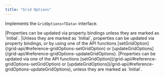 ```yaml
---
title: "Grid Options"
---
```


Implements the `GridOptions<TData>` interface.

<framework-specific-section frameworks="react">
|Properties can be updated via property bindings unless they are marked as `Initial`.
</framework-specific-section>

<framework-specific-section frameworks="angular,vue">
|Unless they are marked as `Initial`, properties can be updated via property bindings, or by using one of the API functions [setGridOption](/grid-api/#reference-gridOptions-setGridOption) or [updateGridOptions](/grid-api/#reference-gridOptions-updateGridOptions).
</framework-specific-section>

<framework-specific-section frameworks="javascript">
|Properties can be updated via one of the API functions [setGridOption](/grid-api/#reference-gridOptions-setGridOption) or [updateGridOptions](/grid-api/#reference-gridOptions-updateGridOptions), unless they are marked as `Initial`.
</framework-specific-section>

<api-documentation source='properties.json' ></api-documentation>


<framework-specific-section frameworks="angular,vue,react">
<api-documentation source='gridOption.json' ></api-documentation>
</framework-specific-section>